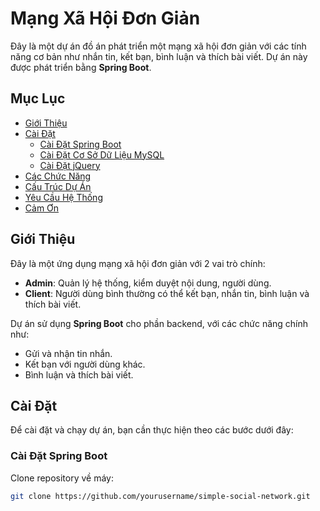 # Mạng Xã Hội Đơn Giản

Đây là một dự án đồ án phát triển một mạng xã hội đơn giản với các tính năng cơ bản như nhắn tin, kết bạn, bình luận và thích bài viết. Dự án này được phát triển bằng **Spring Boot**.

## Mục Lục

- [Giới Thiệu](#giới-thiệu)
- [Cài Đặt](#cài-đặt)
  - [Cài Đặt Spring Boot](#cài-đặt-spring-boot)
  - [Cài Đặt Cơ Sở Dữ Liệu MySQL](#cài-đặt-cơ-sở-dữ-liệu-mysql)
  - [Cài Đặt jQuery](#cài-đặt-jquery)
- [Các Chức Năng](#các-chức-năng)
- [Cấu Trúc Dự Án](#cấu-trúc-dự-án)
- [Yêu Cầu Hệ Thống](#yêu-cầu-hệ-thống)
- [Cảm Ơn](#cảm-ơn)

## Giới Thiệu

Đây là một ứng dụng mạng xã hội đơn giản với 2 vai trò chính:

- **Admin**: Quản lý hệ thống, kiểm duyệt nội dung, người dùng.
- **Client**: Người dùng bình thường có thể kết bạn, nhắn tin, bình luận và thích bài viết.

Dự án sử dụng **Spring Boot** cho phần backend, với các chức năng chính như:

- Gửi và nhận tin nhắn.
- Kết bạn với người dùng khác.
- Bình luận và thích bài viết.

## Cài Đặt

Để cài đặt và chạy dự án, bạn cần thực hiện theo các bước dưới đây:

### Cài Đặt Spring Boot

Clone repository về máy:

```bash
git clone https://github.com/yourusername/simple-social-network.git
